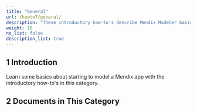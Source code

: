 ```yaml
---
title: "General"
url: /howto7/general/
description: "These introductory how-to's describe Mendix Modeler basics and best practices."
weight: 10
no_list: false
description_list: true 
---
```


## 1 Introduction

Learn some basics about starting to model a Mendix app with the introductory how-to's in this category.

## 2 Documents in This Category
